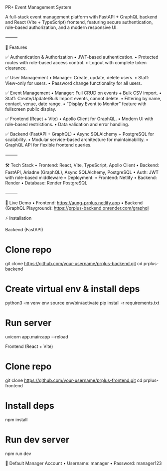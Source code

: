 PR+ Event Management System

A full-stack event management platform with FastAPI + GraphQL backend and React (Vite + TypeScript) frontend, featuring secure authentication, role-based authorization, and a modern responsive UI.

⸻

🚀 Features

✅ Authentication & Authorization
	•	JWT-based authentication.
	•	Protected routes with role-based access control.
	•	Logout with complete token clearance.

✅ User Management
	•	Manager: Create, update, delete users.
	•	Staff: View-only for users.
	•	Password change functionality for all users.

✅ Event Management
	•	Manager: Full CRUD on events + Bulk CSV import.
	•	Staff: Create/Update/Bulk Import events, cannot delete.
	•	Filtering by name, contact, venue, date range.
	•	“Display Event to Monitor” feature with fullscreen public display.

✅ Frontend (React + Vite)
	•	Apollo Client for GraphQL.
	•	Modern UI with role-based restrictions.
	•	Data validation and error handling.

✅ Backend (FastAPI + GraphQL)
	•	Async SQLAlchemy + PostgreSQL for scalability.
	•	Modular service-based architecture for maintainability.
	•	GraphQL API for flexible frontend queries.

⸻

🛠️ Tech Stack
	•	Frontend: React, Vite, TypeScript, Apollo Client
	•	Backend: FastAPI, Ariadne (GraphQL), Async SQLAlchemy, PostgreSQL
	•	Auth: JWT with role-based middleware
	•	Deployment:
	•	Frontend: Netlify
	•	Backend: Render
	•	Database: Render PostgreSQL

⸻

🔗 Live Demo
	•	Frontend: https://aung-prplus.netlify.app
	•	Backend (GraphQL Playground): https://prplus-backend.onrender.com/graphql

⚡ Installation

Backend (FastAPI)
  # Clone repo
git clone https://github.com/your-username/prplus-backend.git
cd prplus-backend

# Create virtual env & install deps
python3 -m venv env
source env/bin/activate
pip install -r requirements.txt

# Run server
uvicorn app.main:app --reload

Frontend (React + Vite)
# Clone repo
git clone https://github.com/your-username/prplus-frontend.git
cd prplus-frontend

# Install deps
npm install

# Run dev server
npm run dev


🧪 Default Manager Account
	•	Username: manager
	•	Password: manager123
